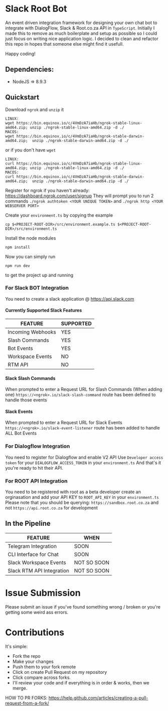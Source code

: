 # Slack Root Bot
An event driven integration framework for designing your own chat bot to integrate with DialogFlow, Slack & Root.co.za API in `TypeScript`.
Initially I made this to remove as much boilerplate and setup as possible so I could just focus on writing nice application logic.
I decided to clean and refactor this repo in hopes that someone else might find it usefull.

Happy coding!

## Dependencies:
 - NodeJS => 8.9.3
## Quickstart
Download `ngrok` and `unzip` it
```
LINUX:
wget https://bin.equinox.io/c/4VmDzA7iaHb/ngrok-stable-linux-amd64.zip; unzip ./ngrok-stable-linux-amd64.zip -d ./
MACOS:
wget https://bin.equinox.io/c/4VmDzA7iaHb/ngrok-stable-darwin-amd64.zip;  unzip ./ngrok-stable-darwin-amd64.zip -d ./
```
or if you don't have `wget`
```
LINUX:
curl https://bin.equinox.io/c/4VmDzA7iaHb/ngrok-stable-linux-amd64.zip; unzip ./ngrok-stable-linux-amd64.zip -d ./
MACOS:
curl https://bin.equinox.io/c/4VmDzA7iaHb/ngrok-stable-darwin-amd64.zip;  unzip ./ngrok-stable-darwin-amd64.zip -d ./
```
Register for ngrok if you haven't already: https://dashboard.ngrok.com/user/signup
They will prompt you to run 2 commands
`./ngrok authtoken <YOUR UNIQUE TOKEN>` and `./ngrok http <YOUR WEBSERVER PORT>`

Create your `environment.ts` by copying the example
```
cp $<PROJECT-ROOT-DIR>/src/environment.example.ts $<PROJECT-ROOT-DIR>/src/environment.ts
```
Install the node modules
```
npm install
```
Now you can simply run 
```
npm run dev
```
to get the project up and running

### For Slack BOT Integration
You need to create a slack application @ https://api.slack.com
#### Currently Supported Slack Features
|      FEATURE      | SUPPORTED |
|-------------------|-----------|
| Incoming Webhooks |   YES     |
| Slash Commands    |   YES     |
| Bot Events        |   YES     |
| Workspace Events  |   NO      |
| RTM API           |   NO      |

#### Slack Slash Commands
When prompted to enter a Request URL for Slash Commands (When adding one) `https://<ngrok>.io/slack-slash-command` route has been defined to handle those events

#### Slack Events
When prompted to enter a Request URL for Slack Events `https://<ngrok>.io/slack-event-listener` route has been added to handle ALL Bot Events

### For Dialogflow Integration
You need to register for Dialogflow and enable V2 API
Use `Developer access token` for your `DIALOGFLOW_ACCESS_TOKEN` in your `environment.ts`
And that's it you're ready to hit their API.

### For ROOT API Integration
You need to be registered with root as a beta developer create an orginasation and add your API KEY
 to `ROOT_API_KEY` in your `environment.ts`
Please note that you should be querying: `https://sandbox.root.co.za` and not `https://api.root.co.za` for development

## In the Pipeline
|      FEATURE              |   WHEN        |
|---------------------------|---------------|
| Telegram Integration      |   SOON        |
| CLI Interface for Chat    |   SOON        |
| Slack Workspace Events    |   NOT SO SOON |
| Slack RTM API Integration |   NOT SO SOON |

# Issue Submission
Please submit an issue if you've found something wrong / broken or you're getting some weird ass errors.

# Contributions
It's simple:
 - Fork the repo
 - Make your changes
 - Push them to your fork remote
 - Click on create Pull Request on my repository
 - Click compare across forks.
 - I'll review your code and if everything is in order & works, then we merge.

HOW TO PR FORKS: https://help.github.com/articles/creating-a-pull-request-from-a-fork/
